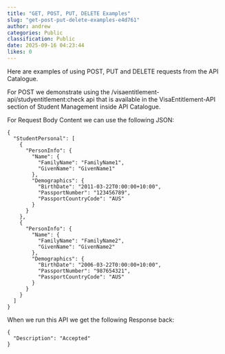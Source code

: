 ```yaml
---
title: "GET, POST, PUT, DELETE Examples"
slug: "get-post-put-delete-examples-e4d761"
author: andrew
categories: Public
classification: Public
date: 2025-09-16 04:23:44 
likes: 0
---
```


Here are  examples of using POST, PUT and DELETE requests from the API Catalogue.

For POST we demonstrate using the /visaentitlement-api/studyentitlement:check api that is available in the VisaEntitlement-API section of Student Management inside API Catalogue.

For Request Body Content we can use the following JSON:

```
{
  "StudentPersonal": [
    {
      "PersonInfo": {
        "Name": {
          "FamilyName": "FamilyName1",
          "GivenName": "GivenName1"
        },
        "Demographics": {
          "BirthDate": "2011-03-22T0:00:00+10:00",
          "PassportNumber": "123456789",
          "PassportCountryCode": "AUS"
        }
      }
    },
    {
      "PersonInfo": {
        "Name": {
          "FamilyName": "FamilyName2",
          "GivenName": "GivenName2"
        },
        "Demographics": {
          "BirthDate": "2006-03-22T0:00:00+10:00",
          "PassportNumber": "987654321",
          "PassportCountryCode": "AUS"
        }
      }
    }
  ]
}
```

When we run this API we get the following Response back:

```
{
  "Description": "Accepted"
}
```